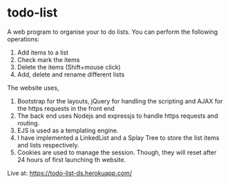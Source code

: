 # todo-list

A web program to organise your to do lists. You can perform the following operations:
1. Add items to a list
2. Check mark the items
3. Delete the items (Shift+mouse click)
4. Add, delete and rename different lists

The website uses,
1. Bootstrap for the layouts, jQuery for handling the scripting and AJAX for the https requests in the front end
2. The back end uses Nodejs and expressjs to handle https requests and routing. 
3. EJS is used as a templating engine.
4. I have implemented a LinkedList and a Splay Tree to store the list items and lists respectively.
5. Cookies are used to manage the session. Though, they will reset after 24 hours of first launching th website.

Live at: https://todo-list-ds.herokuapp.com/
